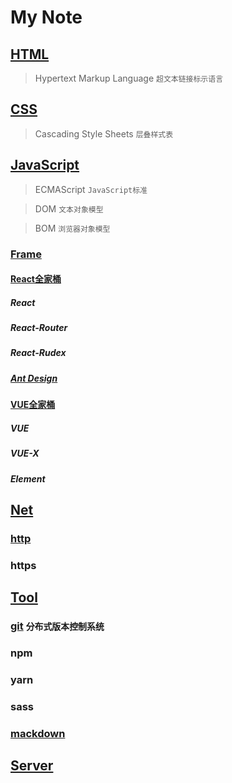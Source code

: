 # My Note
## [HTML](#)
> Hypertext Markup Language `超文本链接标示语言`

## [CSS](#)
> Cascading Style Sheets `层叠样式表`

## [JavaScript](#)
> ECMAScript `JavaScript标准`

> DOM `文本对象模型`

> BOM `浏览器对象模型`

### [Frame](#)

#### [React全家桶](#)

##### React

##### React-Router

##### React-Rudex

##### [Ant Design](https://ant.design/index-cn)

#### [VUE全家桶](#)

##### VUE

##### VUE-X

##### Element

## [Net](#)

### [http](https://github.com/Sakuraine/note/blob/master/Server/http.md)

### https

## [Tool](https://github.com/Sakuraine/note/tree/master/Tool)

### [git](https://github.com/Sakuraine/note/blob/master/Tool/git.md) `分布式版本控制系统`

### npm

### yarn

### sass

### [mackdown](#)

## [Server](#)


